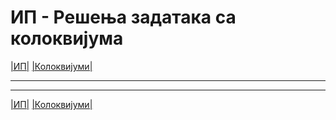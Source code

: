 # ИП - Решења задатака са колоквијума 

[|ИП|](../../README.md) [|Колоквијуми|](../README.md)

---

---  

[|ИП|](../../README.md) [|Колоквијуми|](../README.md)